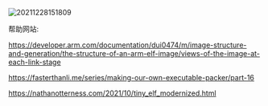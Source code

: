 ![20211228151809](https://cdn.jsdelivr.net/gh/nzcv/picgo/20211228151809.png)



帮助网站:

https://developer.arm.com/documentation/dui0474/m/image-structure-and-generation/the-structure-of-an-arm-elf-image/views-of-the-image-at-each-link-stage

https://fasterthanli.me/series/making-our-own-executable-packer/part-16

https://nathanotterness.com/2021/10/tiny_elf_modernized.html